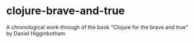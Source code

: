 # clojure-brave-and-true
A chronological work-through of the book "Clojure for the brave and true" by Daniel Higginbotham
